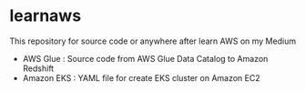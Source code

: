 # learnaws

This repository for source code or anywhere after learn AWS on my Medium 

- AWS Glue : Source code from AWS Glue Data Catalog to Amazon Redshift
- Amazon EKS : YAML file for create EKS cluster on Amazon EC2
